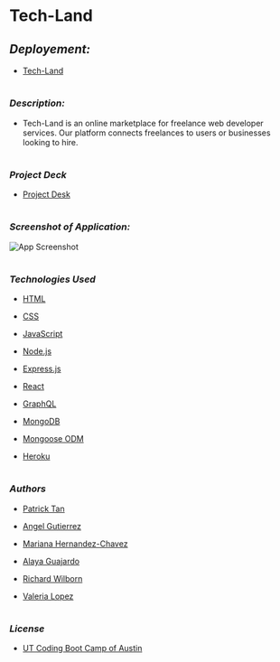 # **Tech-Land**

## *Deployement:*

- [Tech-Land](https://safe-earth-46803.herokuapp.com/)
#

### *Description:*

- Tech-Land is an online marketplace for freelance web developer services. Our platform connects freelances to users or businesses looking to hire.
#

### *Project Deck*

- [Project Desk](https://linktoprojectdesk)
#

### *Screenshot of Application:*


![App Screenshot](https://via.placeholder.com/468x300?text=App+Screenshot+Here)
#

### *Technologies Used*

- [HTML](https://www.w3schools.com/html/)

- [CSS](https://www.w3schools.com/css/default.asp)

- [JavaScript](https://www.javascript.com/)

- [Node.js](https://nodejs.org/en/)

- [Express.js](https://expressjs.com/)

- [React](https://reactjs.org/)

- [GraphQL](https://graphql.org/)

- [MongoDB](https://www.mongodb.com/home/)

- [Mongoose ODM](https://mongoosejs.com/)

- [Heroku](https://www.heroku.com/)
# 

### *Authors*

- [Patrick Tan](https://github.com/patctan)

- [Angel Gutierrez ](https://github.com/angeltried)

- [Mariana Hernandez-Chavez](https://github.com/Mariana21hch)

- [Alaya Guajardo](https://github.com/alayaa10)

- [Richard Wilborn](https://github.com/richardwilborn)

- [Valeria Lopez](https://github.com/valopezs)
#

### *License*

- [UT Coding Boot Camp of Austin](https://techbootcamps.utexas.edu/coding/)